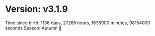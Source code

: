 # Version: v3.1.9
Time since birth: 1136 days, 27265 hours, 1635900 minutes, 98154000 seconds
Season: Autumn 🍁
